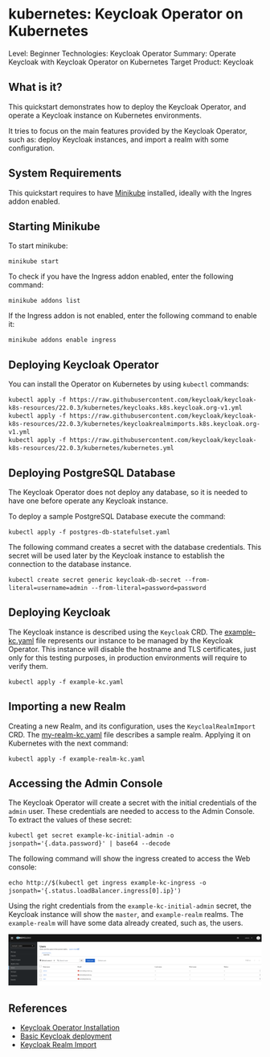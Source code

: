 kubernetes: Keycloak Operator on Kubernetes
===================================================

Level: Beginner
Technologies: Keycloak Operator
Summary: Operate Keycloak with Keycloak Operator on Kubernetes
Target Product: Keycloak

What is it?
-----------

This quickstart demonstrates how to deploy the Keycloak Operator, and operate a Keycloak instance on Kubernetes environments.

It tries to focus on the main features provided by the Keycloak Operator, such as: deploy Keycloak instances,
and import a realm with some configuration.

System Requirements
-------------------

This quickstart requires to have [Minikube](https://minikube.sigs.k8s.io/docs/start/) installed, ideally with the Ingres addon enabled.

Starting Minikube
-------------------

To start minikube:

```shell
minikube start
```

To check if you have the Ingress addon enabled, enter the following command:

```shell
minikube addons list
```

If the Ingress addon is not enabled, enter the following command to enable it:

```shell
minikube addons enable ingress
```

Deploying Keycloak Operator
-------------------

You can install the Operator on Kubernetes by using `kubectl` commands:

```shell
kubectl apply -f https://raw.githubusercontent.com/keycloak/keycloak-k8s-resources/22.0.3/kubernetes/keycloaks.k8s.keycloak.org-v1.yml
kubectl apply -f https://raw.githubusercontent.com/keycloak/keycloak-k8s-resources/22.0.3/kubernetes/keycloakrealmimports.k8s.keycloak.org-v1.yml
kubectl apply -f https://raw.githubusercontent.com/keycloak/keycloak-k8s-resources/22.0.3/kubernetes/kubernetes.yml
```

Deploying PostgreSQL Database
-------------------

The Keycloak Operator does not deploy any database, so it is needed to have one before operate any Keycloak instance.

To deploy a sample PostgreSQL Database execute the command:

```shell
kubectl apply -f postgres-db-statefulset.yaml
```

The following command creates a secret with the database credentials. This secret will be used later by the Keycloak instance
to establish the connection to the database instance.

```shell
kubectl create secret generic keycloak-db-secret --from-literal=username=admin --from-literal=password=password
```

Deploying Keycloak
-------------------

The Keycloak instance is described using the `Keycloak` CRD. The [example-kc.yaml](./example-kc.yaml) file represents our
instance to be managed by the Keycloak Operator. This instance will disable the hostname and TLS certificates, just only
for this testing purposes, in production environments will require to verify them.

```shell
kubectl apply -f example-kc.yaml
```

Importing a new Realm
-------------------

Creating a new Realm, and its configuration, uses the `KeycloalRealmImport` CRD. The [my-realm-kc.yaml](my-realm-kc.yaml) file
describes a sample realm. Applying it on Kubernetes with the next command:

```shell
kubectl apply -f example-realm-kc.yaml
```

Accessing the Admin Console
-------------------

The Keycloak Operator will create a secret with the initial credentials of the `admin` user. These credentials are needed to
access to the Admin Console. To extract the values of these secret:

```shell
kubectl get secret example-kc-initial-admin -o jsonpath='{.data.password}' | base64 --decode
```

The following command will show the ingress created to access the Web console:

```shell
echo http://$(kubectl get ingress example-kc-ingress -o jsonpath='{.status.loadBalancer.ingress[0].ip}')
```

Using the right credentials from the `example-kc-initial-admin` secret, the Keycloak instance will show the `master`, and `example-realm` realms.
The `example-realm` will have some data already created, such as, the users.

![Users of Example Realm](./example-realm-users.png)

References
--------------------

* [Keycloak Operator Installation](https://www.keycloak.org/operator/installation)
* [Basic Keycloak deployment](https://www.keycloak.org/operator/basic-deployment)
* [Keycloak Realm Import](https://www.keycloak.org/operator/realm-import)
